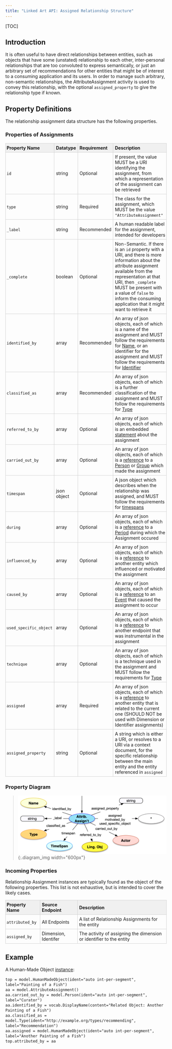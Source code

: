 ```yaml
---
title: "Linked Art API: Assigned Relationship Structure"
---
```


<style>
th, td {
  padding: 5px 5px;
  text-align: left;
  border: 1px solid #D0D0D0; }
th { background: #F0F0F0; }
th:first-child, td:first-child { padding-left: 3px; }
th:last-child, td:last-child { padding-right: 3px; }
</style>

[TOC]

## Introduction

It is often useful to have direct relationships between entities, such as objects that have some (unstated) relationship to each other, inter-personal relationships that are too convoluted to express semantically, or just an arbitrary set of recommendations for other entities that might be of interest to a consuming application and its users. In order to manage such arbitrary, non-semantic relationships, the AttributeAssignment activity is used to convey this relationship, with the optional `assigned_property` to give the relationship type if known. 

## Property Definitions

The relationship assignment data structure has the following properties.

### Properties of Assignments

| Property Name     | Datatype      | Requirement | Description | 
|-------------------|---------------|-------------|-------------| 
| `id`              | string        | Optional    | If present, the value MUST be a URI identifying the assignment, from which a representation of the assignment can be retrieved |  
| `type`            | string        | Required    | The class for the assignment, which MUST be the value `"AttributeAssignment"` |
| `_label`          | string        | Recommended | A human readable label for the assignment, intended for developers |
| `_complete`       | boolean       | Optional    | Non-Semantic. If there is an `id` property with a URI, and there is more information about the attribute assignment available from the representation at that URI, then `_complete` MUST be present with a value of `false` to inform the consuming application that it might want to retrieve it |
| `identified_by`   | array         | Recommended | An array of json objects, each of which is a name of the assignment and MUST follow the requirements for [Name](../../shared/name/), or an identifier for the assignment and MUST follow the requirements for [Identifier](../../shared/identifier/)|
| `classified_as`   | array         | Recommended | An array of json objects, each of which is a further classification of the assignment and MUST follow the requirements for [Type](../type/) |
| `referred_to_by`  | array         | Optional    | An array of json objects, each of which is an embedded [statement](../statement/) about the assignment |
| `carried_out_by`  | array         | Optional    | An array of json objects, each of which is a [reference](../reference/) to a [Person](../../endpoint/person) or [Group](../../endpoint/group) which made the assignment|
| `timespan`        | json object   | Optional    | A json object which describes when the relationship was assigned, and MUST follow the requirements for [timespans](../timespan/)|
| `during`          | array         | Optional    | An array of json objects, each of which is a [reference](../../shared/reference) to a [Period](../event/) during which the Assignment occured | 
| `influenced_by`    | array         | Optional    | An array of json objects, each of which is a [reference](../reference/) to another entity which influenced or motivated the assignment |
| `caused_by`       | array         | Optional    | An array of json objects, each of which is a [reference](../../shared/reference/) to an [Event](../event/) that caused the assignment to occur |
| `used_specific_object` | array    | Optional    | An array of json objects, each of which is a [reference](../reference/) to another endpoint that was instrumental in the assignment |
| `technique` | array | Optional | An array of json objects, each of which is a technique used in the assignment and MUST follow the requirements for [Type](../../shared/type) |
| `assigned`        | array         | Required    | An array of json objects, each of which is a [reference](../reference/) to another entity that is related to the current one (SHOULD NOT be used with Dimension or Identifier assignments) |
| `assigned_property` | string      | Optional    | A string which is either a URI, or resolves to a URI via a context document, for the specific relationship between the main entity and the entity referenced in `assigned` |


### Property Diagram

> ![diagram](assignment_properties.png){:.diagram_img width="600px"}

### Incoming Properties

Relationship Assignment instances are typically found as the object of the following properties.  This list is not exhaustive, but is intended to cover the likely cases.

| Property Name   | Source Endpoint   | Description |
|-----------------|-------------------|-------------|
| `attributed_by` | All Endpoints     | A list of Relationship Assignments for the entity |
| `assigned_by`   | Dimension, Identifer | The activity of assigning the dimension or identifier to the entity |


## Example

A Human-Made Object [instance](../../endpoint/physical_thing/):

```crom
top = model.HumanMadeObject(ident="auto int-per-segment", label="Painting of a Fish")
aa = model.AttributeAssignment()
aa.carried_out_by = model.Person(ident="auto int-per-segment", label="Curator")
aa.identified_by = vocab.DisplayName(content="Related Object: Another Painting of a Fish")
aa.classified_as = model.Type(ident="http://example.org/types/recommending", label="Recommendation")
aa.assigned = model.HumanMadeObject(ident="auto int-per-segment", label="Another Painting of a Fish")
top.attributed_by = aa
```
